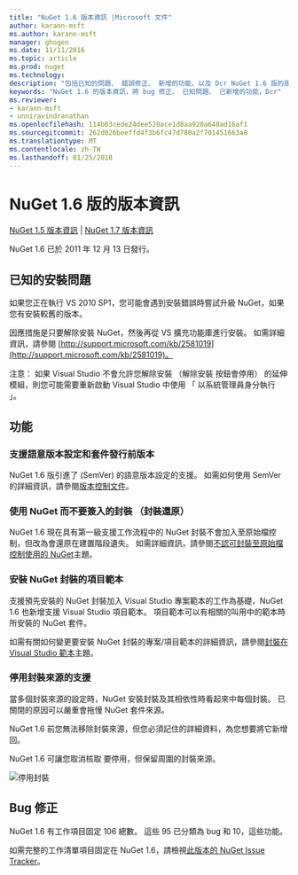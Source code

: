 ```yaml
---
title: "NuGet 1.6 版本資訊 |Microsoft 文件"
author: karann-msft
ms.author: karann-msft
manager: ghogen
ms.date: 11/11/2016
ms.topic: article
ms.prod: nuget
ms.technology: 
description: "包括已知的問題、 錯誤修正、 新增的功能，以及 Dcr NuGet 1.6 版的版本資訊。"
keywords: "NuGet 1.6 的版本資訊，將 bug 修正、 已知問題、 已新增的功能，Dcr"
ms.reviewer:
- karann-msft
- unniravindranathan
ms.openlocfilehash: 114b03cede24dee520ace1d8aa920a648ad16af1
ms.sourcegitcommit: 262d026beeffd4f3b6fc47d780a2f701451663a8
ms.translationtype: MT
ms.contentlocale: zh-TW
ms.lasthandoff: 01/25/2018
---
```

 # <a name="nuget-16-release-notes"></a>NuGet 1.6 版的版本資訊

[NuGet 1.5 版本資訊](../release-notes/nuget-1.5.md) | [NuGet 1.7 版本資訊](../release-notes/nuget-1.7.md)

NuGet 1.6 已於 2011 年 12 月 13 日發行。

## <a name="known-installation-issue"></a>已知的安裝問題
如果您正在執行 VS 2010 SP1，您可能會遇到安裝錯誤時嘗試升級 NuGet，如果您有安裝較舊的版本。

因應措施是只要解除安裝 NuGet，然後再從 VS 擴充功能庫進行安裝。  如需詳細資訊，請參閱 [http://support.microsoft.com/kb/2581019](http://support.microsoft.com/kb/2581019)。

注意： 如果 Visual Studio 不會允許您解除安裝 （解除安裝 按鈕會停用） 的延伸模組，則您可能需要重新啟動 Visual Studio 中使用 「 以系統管理員身分執行 」。

## <a name="features"></a>功能

### <a name="support-for-semantic-versioning-and-prerelease-packages"></a>支援語意版本設定和套件發行前版本
NuGet 1.6 版引進了 (SemVer) 的語意版本設定的支援。 如需如何使用 SemVer 的詳細資訊，請參閱[版本控制文件](../create-packages/prerelease-packages.md)。

### <a name="using-nuget-without-checking-in-packages-package-restore"></a>使用 NuGet 而不要簽入的封裝 （封裝還原）
NuGet 1.6 現在具有第一級支援工作流程中的 NuGet 封裝不會加入至原始檔控制，但改為會還原在建置階段遺失。 如需詳細資訊，請參閱[不認可封裝至原始檔控制使用的 NuGet](../consume-packages/packages-and-source-control.md)主題。

### <a name="item-templates-that-install-nuget-packages"></a>安裝 NuGet 封裝的項目範本
支援預先安裝的 NuGet 封裝加入 Visual Studio 專案範本的工作為基礎，NuGet 1.6 也新增支援 Visual Studio 項目範本。 項目範本可以有相關的叫用中的範本時所安裝的 NuGet 套件。

如需有關如何變更要安裝 NuGet 封裝的專案/項目範本的詳細資訊，請參閱[封裝在 Visual Studio 範本](../visual-studio-extensibility/visual-studio-templates.md)主題。

### <a name="support-for-disabling-package-sources"></a>停用封裝來源的支援
當多個封裝來源的設定時，NuGet 安裝封裝及其相依性時看起來中每個封裝。 已關閉的原因可以嚴重會拖慢 NuGet 套件來源。

NuGet 1.6 前您無法移除封裝來源，但您必須記住的詳細資料，為您想要將它新增回。

NuGet 1.6 可讓您取消核取 要停用，但保留周圍的封裝來源。

![停用封裝](./media/package-source-with-disabled-source.png)

## <a name="bug-fixes"></a>Bug 修正
NuGet 1.6 有工作項目固定 106 總數。 這些 95 已分類為 bug 和 10，這些功能。

如需完整的工作清單項目固定在 NuGet 1.6，請檢視[此版本的 NuGet Issue Tracker](http://nuget.codeplex.com/workitem/list/advanced?keyword=&status=Closed&type=All&priority=All&release=NuGet%201.6&assignedTo=All&component=All&sortField=Votes&sortDirection=Descending&page=0)。
